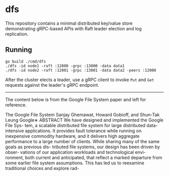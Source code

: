 # dfs

This repository contains a minimal distributed key/value store demonstrating
gRPC-based APIs with Raft leader election and log replication.

## Running

```
go build ./cmd/dfs
./dfs -id node1 -raft :12000 -grpc :13000 -data data1
./dfs -id node2 -raft :12001 -grpc :13001 -data data2 -peers :12000
```

After the cluster elects a leader, use a gRPC client to invoke `Put` and `Get`
requests against the leader's gRPC endpoint.

---

The content below is from the Google File System paper and left for reference.

The Google File System
Sanjay Ghemawat, Howard Gobioff, and Shun-Tak Leung
Google∗
ABSTRACT
We have designed and implemented the Google File Sys-
tem, a scalable distributed file system for large distributed
data-intensive applications. It provides fault tolerance while
running on inexpensive commodity hardware, and it delivers
high aggregate performance to a large number of clients.
While sharing many of the same goals as previous dis-
tributed file systems, our design has been driven by obser-
vations of our application workloads and technological envi-
ronment, both current and anticipated, that reflect a marked
departure from some earlier file system assumptions. This
has led us to reexamine traditional choices and explore rad-
